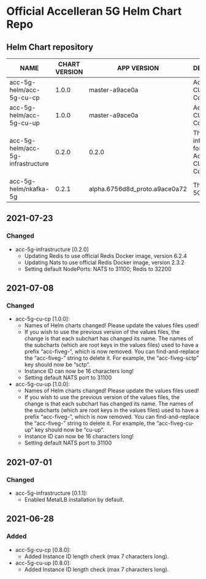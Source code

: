 # Official Accelleran 5G Helm Chart Repo

## Helm Chart repository
|NAME   |CHART VERSION   |APP VERSION   |DESCRIPTION   |
|---|---|---|---|
| acc-5g-helm/acc-5g-cu-cp       |         1.0.0   |        master-a9ace0a        |          Accelleran 5G CU CP Components                     |
| acc-5g-helm/acc-5g-cu-up        |        1.0.0      |     master-a9ace0a         |         Accelleran 5G CU UP Components                     |
| acc-5g-helm/acc-5g-infrastructure    |   0.2.0      |       0.2.0                      |        The infrastructure for the Accelleran 5G CU Components |
| acc-5g-helm/nkafka-5g           |        0.2.1     |      alpha.6756d8d_proto.a9ace0a72 |  The NKafka-5G                        |

## 2021-07-23
### Changed
- acc-5g-infrastructure [0.2.0]
  - Updating Redis to use official Redis Docker image, version 6.2.4
  - Updating Nats to use official Redis Docker image, version 2.3.2
  - Setting default NodePorts: NATS to 31100; Redis to 32200  

## 2021-07-08
### Changed
- acc-5g-cu-cp [1.0.0]:
  - Names of Helm charts changed! Please update the values files used!
  - If you wish to use the previous version of the values files, the change is that each subchart has changed its name. The names of the subcharts (which are root keys in the values files) used to have a prefix “acc-fiveg-”, which is now removed. You can find-and-replace the “acc-fiveg-” string to delete it. For example, the “acc-fiveg-sctp” key should now be “sctp”.
  - Instance ID can now be 16 characters long!
  - Setting default NATS port to 31100  
- acc-5g-cu-up [1.0.0]: 
  - Names of Helm charts changed! Please update the values files used!
  - If you wish to use the previous version of the values files, the change is that each subchart has changed its name. The names of the subcharts (which are root keys in the values files) used to have a prefix “acc-fiveg-”, which is now removed. You can find-and-replace the “acc-fiveg-” string to delete it. For example, the “acc-fiveg-cu-up” key should now be “cu-up”.
  - Instance ID can now be 16 characters long!
  - Setting default NATS port to 31100  

## 2021-07-01
### Changed
- acc-5g-infrastructure [0.1.1]:
  - Enabled MetalLB installation by default.

## 2021-06-28
### Added
- acc-5g-cu-cp [0.8.0]: 
  - Added Instance ID length check (max 7 characters long).
- acc-5g-cu-up [0.8.0]: 
  - Added Instance ID length check (max 7 characters long).